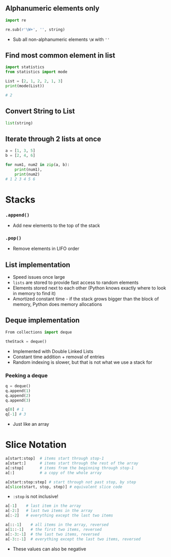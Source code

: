 ## Alphanumeric elements only

```python
import re

re.sub(r'\W+', '', string)
```

- Sub all non-alphanumeric elements `\W` with `''`

## Find most common element in list
```python
import statistics 
from statistics import mode 

List = [2, 1, 2, 2, 1, 3] 
print(mode(List))

# 2 
```

## Convert String to List

```python
list(string)
```

##  Iterate through 2 lists at once

```python
a = [1, 3, 5]
b = [2, 4, 6]

for num1, num2 in zip(a, b):
    print(num1),
    print(num2)
# 1 2 3 4 5 6
```

# Stacks

### `.append()`

- Add new elements to the top of the stack

### `.pop()`

- Remove elements in LIFO order

## List implementation

- Speed issues once large
- `lists` are stored to provide fast access to random elements
- Elements stored next to each other (Python knows exactly where to look in memory to find it)
- Amortized constant time - if the stack grows bigger than the block of memory, Python does memory allocations

##  Deque implementation

```python
From collections import deque

theStack = deque()
```

- Implemented with Double Linked Lists
- Constant time addition + removal of entries
- Random indexing is slower, but that is not what we use a stack for

### Peeking a deque

```python
q = deque()
q.append(1)
q.append(2)
q.append(3)

q[0] # 1
q[-1] # 3
```

- Just like an array

# Slice Notation

```python
a[start:stop]  # items start through stop-1
a[start:]      # items start through the rest of the array
a[:stop]       # items from the beginning through stop-1
a[:]           # a copy of the whole array
```

```python
a[start:stop:step] # start through not past stop, by step
a[slice(start, stop, step)] # equivalent slice code
```

- `:stop` is not inclusive!

```python
a[-1]    # last item in the array
a[-2:]   # last two items in the array
a[:-2]   # everything except the last two items
```

```python
a[::-1]    # all items in the array, reversed
a[1::-1]   # the first two items, reversed
a[:-3:-1]  # the last two items, reversed
a[-3::-1]  # everything except the last two items, reversed
```

- These values can also be negative

